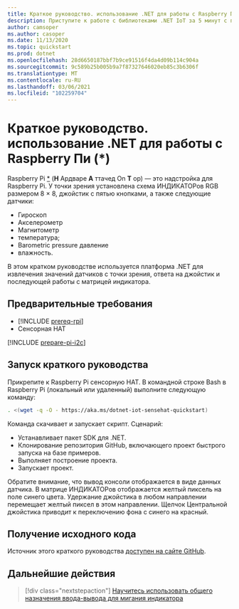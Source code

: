```yaml
---
title: Краткое руководство. использование .NET для работы с Raspberry Пи (*)
description: Приступите к работе с библиотеками .NET IoT за 5 минут с помощью встроенной платы для Raspberry Pi.
author: camsoper
ms.author: casoper
ms.date: 11/13/2020
ms.topic: quickstart
ms.prod: dotnet
ms.openlocfilehash: 28d6650187bbf7b9ce91516f4da4d09b114c904a
ms.sourcegitcommit: 9c589b25b005b9a7f87327646020eb85c3b6306f
ms.translationtype: MT
ms.contentlocale: ru-RU
ms.lasthandoff: 03/06/2021
ms.locfileid: "102259704"
---
```

# <a name="quickstart---use-net-to-drive-a-raspberry-pi-sense-hat"></a>Краткое руководство. использование .NET для работы с Raspberry Пи (*)

Raspberry Pi [*](https://www.raspberrypi.org/products/sense-hat/) (**H** Ардваре **A** ттачед On **T** op) — это надстройка для Raspberry Pi. У точки зрения установлена схема ИНДИКАТОРов RGB размером 8 × 8, джойстик с пятью кнопками, а также следующие датчики:

- Гироскоп
- Акселерометр
- Магнитометр
- температура;
- Barometric pressure давление
- влажность.

В этом кратком руководстве используется платформа .NET для извлечения значений датчиков с точки зрения, ответа на джойстик и последующей работы с матрицей индикатора.

## <a name="prerequisites"></a>Предварительные требования

- [!INCLUDE [prereq-rpi](../includes/prereq-rpi.md)]
- Сенсорная HAT

[!INCLUDE [prepare-pi-i2c](../includes/prepare-pi-i2c.md)]

## <a name="run-the-quickstart"></a>Запуск краткого руководства

Прикрепите к Raspberry Pi сенсорную HAT. В командной строке Bash в Raspberry Pi (локальный или удаленный) выполните следующую команду:

```bash
. <(wget -q -O - https://aka.ms/dotnet-iot-sensehat-quickstart)
```

Команда скачивает и запускает скрипт. Сценарий:

- Устанавливает пакет SDK для .NET.
- Клонирование репозитория GitHub, включающего проект быстрого запуска на базе примеров.
- Выполняет построение проекта.
- Запускает проект.

Обратите внимание, что вывод консоли отображается в виде данных датчика. В матрице ИНДИКАТОРов отображается желтый пиксель на поле синего цвета. Удержание джойстика в любом направлении перемещает желтый пиксел в этом направлении. Щелчок Центральной джойстика приводит к переключению фона с синего на красный.

## <a name="get-the-source-code"></a>Получение исходного кода

Источник этого краткого руководства [доступен на сайте GitHub](https://github.com/MicrosoftDocs/dotnet-iot-assets/tree/master/quickstarts/SenseHat.Quickstart).

## <a name="next-steps"></a>Дальнейшие действия

> [!div class="nextstepaction"]
> [Научитесь использовать общего назначения ввода-вывода для мигания индикатора](../tutorials/blink-led.md)
